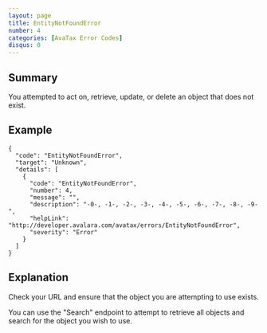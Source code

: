 ```yaml
---
layout: page
title: EntityNotFoundError
number: 4
categories: [AvaTax Error Codes]
disqus: 0
---
```


## Summary

You attempted to act on, retrieve, update, or delete an object that does not exist.

## Example

    {
      "code": "EntityNotFoundError",
      "target": "Unknown",
      "details": [
        {
          "code": "EntityNotFoundError",
          "number": 4,
          "message": "",
          "description": "-0-, -1-, -2-, -3-, -4-, -5-, -6-, -7-, -8-, -9-",
          "helpLink": "http://developer.avalara.com/avatax/errors/EntityNotFoundError",
          "severity": "Error"
        }
      ]
    }

## Explanation

Check your URL and ensure that the object you are attempting to use exists. 

You can use the "Search" endpoint to attempt to retrieve all objects and search for the object you wish to use.
